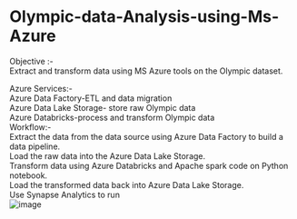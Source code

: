 # Olympic-data-Analysis-using-Ms-Azure
Objective :-  
Extract and transform data using MS Azure tools on the Olympic dataset.  

Azure Services:-  
    Azure Data Factory-ETL and data migration  
    Azure Data Lake Storage- store raw Olympic data  
    Azure Databricks-process and transform Olympic data  
Workflow:-  
Extract the data from the data source using Azure Data Factory to build a data pipeline.  
Load the raw data into the Azure Data Lake Storage.  
Transform data using Azure Databricks and Apache spark code on Python notebook.  
Load the transformed data back into Azure Data Lake Storage.  
Use Synapse Analytics to run   
![image](https://github.com/Pravy1610/Olympic-data-Analysis-using-Ms-Azure/assets/136230639/1c88a47e-9475-411a-87e8-c718e6b5a276)

